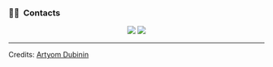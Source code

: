 ### 🤝🏻 &nbsp;Contacts

<p align="center">
<a href="https://www.linkedin.com/in/artyomdubinin/"><img src="https://user-images.githubusercontent.com/21006294/123512242-0c4d6c00-d68f-11eb-8522-0b070add7980.png"/></a>
<a href="mailto:artlock1318@gmail.com"><img src="https://user-images.githubusercontent.com/21006294/123512240-0bb4d580-d68f-11eb-857b-76025c89d2cf.png"/></a>
</p>

-----
Credits: [Artyom Dubinin](https://github.com/art07)